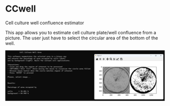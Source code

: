# CCwell
Cell culture well confluence estimator

This app allows you to estimate cell culture plate/well confluence from a picture.
The user just have to select the circular area of the bottom of the well.

![alt text](https://github.com/giofogalli/CCwell/blob/main/demo.png?raw=true)
